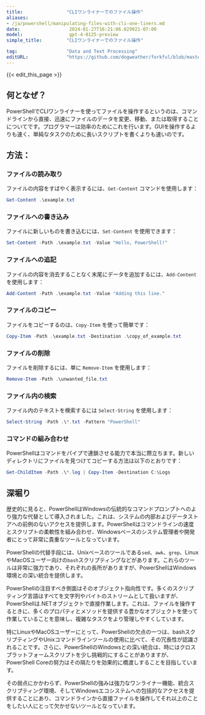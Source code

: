 ```yaml
---
title:                "CLIワンライナーでのファイル操作"
aliases:
- /ja/powershell/manipulating-files-with-cli-one-liners.md
date:                  2024-01-27T16:21:06.029921-07:00
model:                 gpt-4-0125-preview
simple_title:         "CLIワンライナーでのファイル操作"

tag:                  "Data and Text Processing"
editURL:              "https://github.com/dogweather/forkful/blob/master/content/ja/powershell/manipulating-files-with-cli-one-liners.md"
---
```


{{< edit_this_page >}}

## 何となぜ？

PowerShellでCLIワンライナーを使ってファイルを操作するというのは、コマンドラインから直接、迅速にファイルのデータを変更、移動、または取得することについてです。プログラマーは効率のためにこれを行います。GUIを操作するよりも速く、単純なタスクのために長いスクリプトを書くよりも速いのです。

## 方法：

### ファイルの読み取り
ファイルの内容をすばやく表示するには、`Get-Content` コマンドを使用します：
```PowerShell
Get-Content .\example.txt
```

### ファイルへの書き込み
ファイルに新しいものを書き込むには、`Set-Content` を使用できます：
```PowerShell
Set-Content -Path .\example.txt -Value "Hello, PowerShell!"
```

### ファイルへの追記
ファイルの内容を消去することなく末尾にデータを追加するには、`Add-Content` を使用します：
```PowerShell
Add-Content -Path .\example.txt -Value "Adding this line."
```

### ファイルのコピー
ファイルをコピーするのは、`Copy-Item` を使って簡単です：
```PowerShell
Copy-Item -Path .\example.txt -Destination .\copy_of_example.txt
```

### ファイルの削除
ファイルを削除するには、単に `Remove-Item` を使用します：
```PowerShell
Remove-Item -Path .\unwanted_file.txt
```

### ファイル内の検索
ファイル内のテキストを検索するには `Select-String` を使用します：
```PowerShell
Select-String -Path .\*.txt -Pattern "PowerShell"
```

### コマンドの組み合わせ
PowerShellはコマンドをパイプで連鎖させる能力で本当に際立ちます。新しいディレクトリにファイルを見つけてコピーする方法は以下のとおりです：
```PowerShell
Get-ChildItem -Path .\*.log | Copy-Item -Destination C:\Logs
```

## 深堀り

歴史的に見ると、PowerShellはWindowsの伝統的なコマンドプロンプトへのより強力な代替として導入されました。これは、システムの内部およびデータストアへの前例のないアクセスを提供します。PowerShellはコマンドラインの速度とスクリプトの柔軟性を組み合わせ、Windowsベースのシステム管理者や開発者にとって非常に貴重なツールとなっています。

PowerShellの代替手段には、Unixベースのツールである`sed`、`awk`、`grep`、LinuxやMacOSユーザー向けの`bash`スクリプティングなどがあります。これらのツールは非常に強力であり、それぞれの長所がありますが、PowerShellはWindows環境との深い統合を提供します。

PowerShellの注目すべき側面はそのオブジェクト指向性です。多くのスクリプティング言語はすべてを文字列やバイトのストリームとして扱いますが、PowerShellは.NETオブジェクトで直接作業します。これは、ファイルを操作するときに、多くのプロパティとメソッドを提供する豊かなオブジェクトを使って作業していることを意味し、複雑なタスクをより管理しやすくしています。

特にLinuxやMacOSユーザーにとって、PowerShellの欠点の一つは、bashスクリプティングやUnixコマンドラインツールの使用に比べて、その冗長性が認識されることです。さらに、PowerShellのWindowsとの深い統合は、時にはクロスプラットフォームスクリプトを少し挑戦的にすることがありますが、PowerShell Coreの努力はその隔たりを効果的に橋渡しすることを目指しています。

その弱点にかかわらず、PowerShellの強みは強力なワンライナー機能、統合スクリプティング環境、そしてWindowsエコシステムへの包括的なアクセスを提供することにあり、コマンドラインから直接ファイルを操作してそれ以上のことをしたい人にとって欠かせないツールとなっています。
